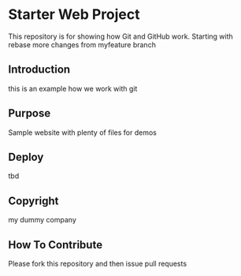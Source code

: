 # Starter Web Project

This repository is for showing how Git and GitHub work. Starting with rebase
more changes from myfeature branch
## Introduction

this is an example how we work with git

## Purpose

Sample website with plenty of files for demos

## Deploy

tbd

## Copyright

my dummy company

## How To Contribute

Please fork this repository and then issue pull requests
